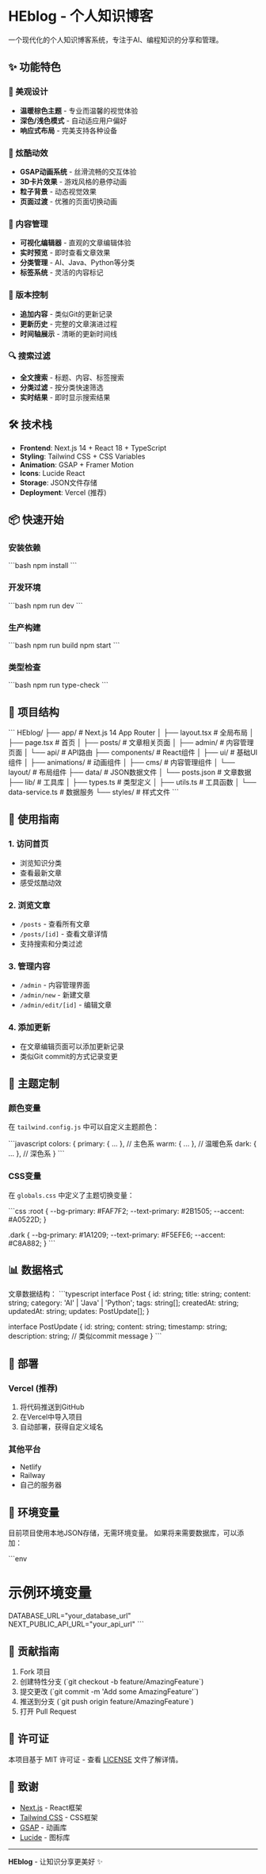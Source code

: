 # HEblog - 个人知识博客

一个现代化的个人知识博客系统，专注于AI、编程知识的分享和管理。

## ✨ 功能特色

### 🎨 美观设计
- **温暖棕色主题** - 专业而温馨的视觉体验
- **深色/浅色模式** - 自动适应用户偏好
- **响应式布局** - 完美支持各种设备

### 🚀 炫酷动效
- **GSAP动画系统** - 丝滑流畅的交互体验
- **3D卡片效果** - 游戏风格的悬停动画
- **粒子背景** - 动态视觉效果
- **页面过渡** - 优雅的页面切换动画

### 📝 内容管理
- **可视化编辑器** - 直观的文章编辑体验
- **实时预览** - 即时查看文章效果
- **分类管理** - AI、Java、Python等分类
- **标签系统** - 灵活的内容标记

### 🔄 版本控制
- **追加内容** - 类似Git的更新记录
- **更新历史** - 完整的文章演进过程
- **时间轴展示** - 清晰的更新时间线

### 🔍 搜索过滤
- **全文搜索** - 标题、内容、标签搜索
- **分类过滤** - 按分类快速筛选
- **实时结果** - 即时显示搜索结果

## 🛠️ 技术栈

- **Frontend**: Next.js 14 + React 18 + TypeScript
- **Styling**: Tailwind CSS + CSS Variables
- **Animation**: GSAP + Framer Motion
- **Icons**: Lucide React
- **Storage**: JSON文件存储
- **Deployment**: Vercel (推荐)

## 📦 快速开始

### 安装依赖
\`\`\`bash
npm install
\`\`\`

### 开发环境
\`\`\`bash
npm run dev
\`\`\`

### 生产构建
\`\`\`bash
npm run build
npm start
\`\`\`

### 类型检查
\`\`\`bash
npm run type-check
\`\`\`

## 📁 项目结构

\`\`\`
HEblog/
├── app/                      # Next.js 14 App Router
│   ├── layout.tsx           # 全局布局
│   ├── page.tsx            # 首页
│   ├── posts/              # 文章相关页面
│   ├── admin/              # 内容管理页面
│   └── api/                # API路由
├── components/             # React组件
│   ├── ui/                 # 基础UI组件
│   ├── animations/         # 动画组件
│   ├── cms/                # 内容管理组件
│   └── layout/             # 布局组件
├── data/                   # JSON数据文件
│   └── posts.json          # 文章数据
├── lib/                    # 工具库
│   ├── types.ts            # 类型定义
│   ├── utils.ts            # 工具函数
│   └── data-service.ts     # 数据服务
└── styles/                 # 样式文件
\`\`\`

## 🎯 使用指南

### 1. 访问首页
- 浏览知识分类
- 查看最新文章
- 感受炫酷动效

### 2. 浏览文章
- `/posts` - 查看所有文章
- `/posts/[id]` - 查看文章详情
- 支持搜索和分类过滤

### 3. 管理内容
- `/admin` - 内容管理界面
- `/admin/new` - 新建文章
- `/admin/edit/[id]` - 编辑文章

### 4. 添加更新
- 在文章编辑页面可以添加更新记录
- 类似Git commit的方式记录变更

## 🎨 主题定制

### 颜色变量
在 `tailwind.config.js` 中可以自定义主题颜色：

\`\`\`javascript
colors: {
  primary: { ... },    // 主色系
  warm: { ... },       // 温暖色系
  dark: { ... },       // 深色系
}
\`\`\`

### CSS变量
在 `globals.css` 中定义了主题切换变量：

\`\`\`css
:root {
  --bg-primary: #FAF7F2;
  --text-primary: #2B1505;
  --accent: #A0522D;
}

.dark {
  --bg-primary: #1A1209;
  --text-primary: #F5EFE6;
  --accent: #C8A882;
}
\`\`\`

## 📊 数据格式

文章数据结构：
\`\`\`typescript
interface Post {
  id: string;
  title: string;
  content: string;
  category: 'AI' | 'Java' | 'Python';
  tags: string[];
  createdAt: string;
  updatedAt: string;
  updates: PostUpdate[];
}

interface PostUpdate {
  id: string;
  content: string;
  timestamp: string;
  description: string; // 类似commit message
}
\`\`\`

## 🚀 部署

### Vercel (推荐)
1. 将代码推送到GitHub
2. 在Vercel中导入项目
3. 自动部署，获得自定义域名

### 其他平台
- Netlify
- Railway
- 自己的服务器

## 🔧 环境变量

目前项目使用本地JSON存储，无需环境变量。
如果将来需要数据库，可以添加：

\`\`\`env
# 示例环境变量
DATABASE_URL="your_database_url"
NEXT_PUBLIC_API_URL="your_api_url"
\`\`\`

## 🤝 贡献指南

1. Fork 项目
2. 创建特性分支 (\`git checkout -b feature/AmazingFeature\`)
3. 提交更改 (\`git commit -m 'Add some AmazingFeature'\`)
4. 推送到分支 (\`git push origin feature/AmazingFeature\`)
5. 打开 Pull Request

## 📄 许可证

本项目基于 MIT 许可证 - 查看 [LICENSE](LICENSE) 文件了解详情。

## 👏 致谢

- [Next.js](https://nextjs.org/) - React框架
- [Tailwind CSS](https://tailwindcss.com/) - CSS框架
- [GSAP](https://greensock.com/gsap/) - 动画库
- [Lucide](https://lucide.dev/) - 图标库

---

**HEblog** - 让知识分享更美好 ✨
